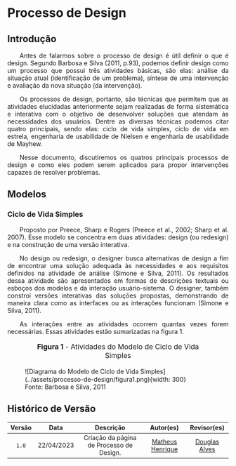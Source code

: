 # Processo de Design

## Introdução

<p style="text-align: justify;">&emsp;&emsp;Antes de falarmos sobre o processo de design é útil definir o que é design. Segundo Barbosa e Silva (2011, p.93), podemos definir design como um processo que possui três atividades básicas, são elas: análise da situação atual (identificação de um problema), síntese de uma intervenção e avaliação da nova situação (da intervenção).</p>

<p style="text-align: justify;">&emsp;&emsp;Os processos de design, portanto, são técnicas que permitem que as atividades elucidadas anteriormente sejam realizadas de forma sistemática e interativa com o objetivo de desenvolver soluções que atendam às necessidades dos usuários. Dentre as diversas técnicas podemos citar quatro principais, sendo elas: ciclo de vida simples, ciclo de vida em estrela, engenharia de usabilidade de Nielsen e engenharia de usabilidade de Mayhew.</p>

<p style="text-align: justify;">&emsp;&emsp;Nesse documento, discutiremos os quatros principais processos de design e como eles podem serem aplicados para propor intervenções capazes de resolver problemas.</p>

## Modelos

### Ciclo de Vida Simples

<p style="text-align: justify;">&emsp;&emsp;Proposto por Preece, Sharp e Rogers (Preece et al., 2002; Sharp et al. 2007). Esse modelo se concentra em duas atividades: design (ou redesign) e na construção de uma versão interativa.</p>

<p style="text-align: justify;">&emsp;&emsp;No design ou redesign, o designer busca alternativas de design a fim de encontrar uma solução adequada às necessidades e aos requisitos definidos na atividade de análise (Simone e Silva, 2011). Os resultados dessa atividade são apresentados em formas de descrições textuais ou esboços dos modelos e da interação usuário-sistema. O designer, também constroí versões interativas das soluções propostas, demonstrando de maneira clara como as interfaces ou as interações funcionam (Simone e Silva, 2011).</p>

<p style="text-align: justify;">&emsp;&emsp;As interações entre as atividades ocorrem quantas vezes forem necessárias. Essas atividades estão sumarizadas na figura 1.</p>

<figure markdown>
<font size="3"><p style="text-align: center"><b>Figura 1</b> - Atividades do Modelo de Ciclo de Vida Simples</p></font>
![Diagrama do Modelo de Ciclo de Vida Simples](../assets/processo-de-design/figura1.png){width: 300}
<figcaption>Fonte: Barbosa e Silva, 2011</figcaption>
</figure>

## Histórico de Versão

| Versão |    Data    |                Descrição                 |                    Autor(es)                     |                 Revisor(es)                  |
| :----: | :--------: | :--------------------------------------: | :----------------------------------------------: | :------------------------------------------: |
| `1.0`  | 22/04/2023 | Criação da página de Processo de Design. | [Matheus Henrique](https://github.com/mathonaut) | [Douglas Alves](https://github.com/dougAlvs) |
